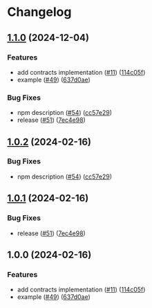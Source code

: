 # Changelog

## [1.1.0](https://github.com/Elenore23/hardhat-plugin-multichain-deploy/compare/hardhat-plugin-multichain-deploy-contracts-v1.0.2...hardhat-plugin-multichain-deploy-contracts-v1.1.0) (2024-12-04)


### Features

* add contracts implementation ([#11](https://github.com/Elenore23/hardhat-plugin-multichain-deploy/issues/11)) ([114c05f](https://github.com/Elenore23/hardhat-plugin-multichain-deploy/commit/114c05f109e489cce619661f548dff7d15f87b7a))
* example ([#49](https://github.com/Elenore23/hardhat-plugin-multichain-deploy/issues/49)) ([637d0ae](https://github.com/Elenore23/hardhat-plugin-multichain-deploy/commit/637d0aedeb6434b22f35fef819a9a71b1cdf8b6d))


### Bug Fixes

* npm description ([#54](https://github.com/Elenore23/hardhat-plugin-multichain-deploy/issues/54)) ([cc57e29](https://github.com/Elenore23/hardhat-plugin-multichain-deploy/commit/cc57e291d9cb54450945f43aa9eff7687e569949))
* release ([#51](https://github.com/Elenore23/hardhat-plugin-multichain-deploy/issues/51)) ([7ec4e98](https://github.com/Elenore23/hardhat-plugin-multichain-deploy/commit/7ec4e984901f8f026a4a39bfe398cbcf07df8f5d))

## [1.0.2](https://github.com/ChainSafe/hardhat-plugin-multichain-deploy/compare/hardhat-plugin-multichain-deploy-contracts-v1.0.1...hardhat-plugin-multichain-deploy-contracts-v1.0.2) (2024-02-16)


### Bug Fixes

* npm description ([#54](https://github.com/ChainSafe/hardhat-plugin-multichain-deploy/issues/54)) ([cc57e29](https://github.com/ChainSafe/hardhat-plugin-multichain-deploy/commit/cc57e291d9cb54450945f43aa9eff7687e569949))

## [1.0.1](https://github.com/ChainSafe/hardhat-plugin-multichain-deploy/compare/hardhat-plugin-multichain-deploy-contracts-v1.0.0...hardhat-plugin-multichain-deploy-contracts-v1.0.1) (2024-02-16)


### Bug Fixes

* release ([#51](https://github.com/ChainSafe/hardhat-plugin-multichain-deploy/issues/51)) ([7ec4e98](https://github.com/ChainSafe/hardhat-plugin-multichain-deploy/commit/7ec4e984901f8f026a4a39bfe398cbcf07df8f5d))

## 1.0.0 (2024-02-16)


### Features

* add contracts implementation ([#11](https://github.com/ChainSafe/hardhat-plugin-multichain-deploy/issues/11)) ([114c05f](https://github.com/ChainSafe/hardhat-plugin-multichain-deploy/commit/114c05f109e489cce619661f548dff7d15f87b7a))
* example ([#49](https://github.com/ChainSafe/hardhat-plugin-multichain-deploy/issues/49)) ([637d0ae](https://github.com/ChainSafe/hardhat-plugin-multichain-deploy/commit/637d0aedeb6434b22f35fef819a9a71b1cdf8b6d))
